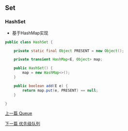 ## Set

### HashSet

* 基于HashMap实现

```java
public class HashSet {

    private static final Object PRESENT = new Object();

    private transient HashMap<E, Object> map;

    public HashSet() {
        map = new HashMap<>();
    }

    public boolean add(E e) {
        return map.put(e, PRESENT) == null;
    }

}
```


[上一篇 Queue](3-Java集合/Queue.md)

[下一篇 优先级队列](3-Java集合/优先级队列.md)
